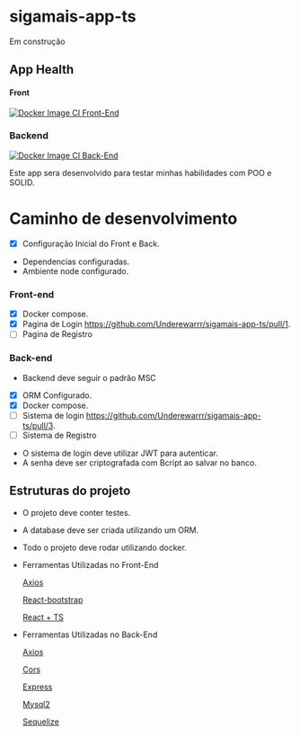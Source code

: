 # sigamais-app-ts
Em construção

## App Health
#### Front
[![Docker Image CI Front-End](https://github.com/Underewarrr/sigamais-app-ts/actions/workflows/docker-image-frontend.yml/badge.svg)](https://github.com/Underewarrr/sigamais-app-ts/actions/workflows/docker-image-frontend.yml)
### Backend
[![Docker Image CI Back-End](https://github.com/Underewarrr/sigamais-app-ts/actions/workflows/docker-image-backend.yml/badge.svg)](https://github.com/Underewarrr/sigamais-app-ts/actions/workflows/docker-image-backend.yml)

Este app sera desenvolvido para testar minhas habilidades com POO e SOLID.
 
 # Caminho de desenvolvimento
 
 - [x] Configuração Inicial do Front e Back.
 * Dependencias configuradas.
 * Ambiente node configurado.
 
### Front-end
 - [x] Docker compose.
 - [x] Pagina de Login https://github.com/Underewarrr/sigamais-app-ts/pull/1.
 - [ ] Pagina de Registro
 
### Back-end
* Backend deve seguir o padrão MSC
 - [x] ORM Configurado.
 - [x] Docker compose.
 - [ ] Sistema de login https://github.com/Underewarrr/sigamais-app-ts/pull/3.
 - [ ] Sistema de Registro

* O sistema de login deve utilizar JWT para autenticar.
* A senha deve ser criptografada com Bcript ao salvar no banco.

## Estruturas do projeto
* O projeto deve conter testes.
* A database deve ser criada utilizando um ORM.
* Todo o projeto deve rodar utilizando docker.


 * Ferramentas Utilizadas no Front-End
 
    [Axios](https://axios-http.com/ptbr/docs/intro)
    
    [React-bootstrap](https://react-bootstrap.github.io/) 
    
    [React + TS](https://www.typescriptlang.org/pt/docs/handbook/react.html)
    
* Ferramentas Utilizadas no Back-End

    [Axios](https://axios-http.com/ptbr/docs/intro)
    
    [Cors](https://www.npmjs.com/package/cors)
    
    [Express](https://www.npmjs.com/package/express)
    
    [Mysql2](https://www.npmjs.com/package/mysql2)
    
    [Sequelize](https://sequelize.org/)
